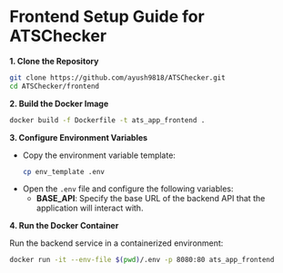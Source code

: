 # Frontend Setup Guide for ATSChecker



**1. Clone the Repository**

```bash
git clone https://github.com/ayush9818/ATSChecker.git
cd ATSChecker/frontend
```

**2. Build the Docker Image**
```bash
docker build -f Dockerfile -t ats_app_frontend .
```

**3. Configure Environment Variables**

- Copy the environment variable template:
    ```bash
    cp env_template .env
    ```
- Open the `.env` file and configure the following variables:
   - **BASE_API**: Specify the base URL of the backend API that the application will interact with.

**4. Run the Docker Container**

Run the backend service in a containerized environment:
```bash
docker run -it --env-file $(pwd)/.env -p 8080:80 ats_app_frontend
```
